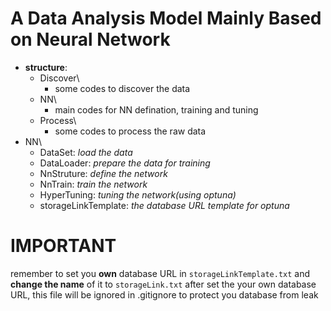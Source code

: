 # A Data Analysis Model Mainly Based on Neural Network
- **structure**:
  - Discover\
    - some codes to discover the data
  - NN\
    - main codes for NN defination, training and tuning
  - Process\
    - some codes to process the raw data
- NN\
  - DataSet: *load the data*
  - DataLoader: *prepare the data for training*
  - NnStruture: *define the network*
  - NnTrain: *train the network*
  - HyperTuning: *tuning the network(using optuna)*
  - storageLinkTemplate: *the database URL template for optuna*

# IMPORTANT
remember to set you **own** database URL in `storageLinkTemplate.txt` and **change the name** of it to `storageLink.txt` after set the your own database URL, this file will be ignored in .gitignore to protect you database from leak